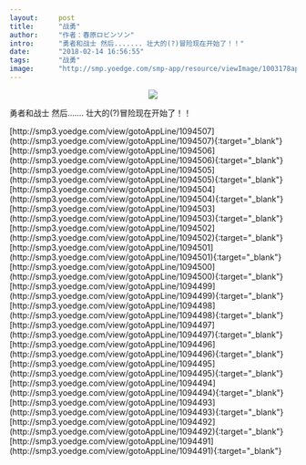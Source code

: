 ```yaml
---
layout:     post
title:      "战勇"
author:     "作者：春原ロビンソン"
intro:      "勇者和战士 然后....... 壮大的(?)冒险现在开始了！！"
date:       "2018-02-14 16:56:55"
tags:       "战勇"
image:      "http://smp.yoedge.com/smp-app/resource/viewImage/1003178appline.png"
---
```

<div style="text-align: center">
<p><img src="http://smp.yoedge.com/smp-app/resource/viewImage/1003178appline.png"/></p>
</div>
<p class="post-meta">
<span>勇者和战士 然后....... 壮大的(?)冒险现在开始了！！</span>
</p>
[http://smp3.yoedge.com/view/gotoAppLine/1094507](http://smp3.yoedge.com/view/gotoAppLine/1094507){:target="_blank"}
[http://smp3.yoedge.com/view/gotoAppLine/1094506](http://smp3.yoedge.com/view/gotoAppLine/1094506){:target="_blank"}
[http://smp3.yoedge.com/view/gotoAppLine/1094505](http://smp3.yoedge.com/view/gotoAppLine/1094505){:target="_blank"}
[http://smp3.yoedge.com/view/gotoAppLine/1094504](http://smp3.yoedge.com/view/gotoAppLine/1094504){:target="_blank"}
[http://smp3.yoedge.com/view/gotoAppLine/1094503](http://smp3.yoedge.com/view/gotoAppLine/1094503){:target="_blank"}
[http://smp3.yoedge.com/view/gotoAppLine/1094502](http://smp3.yoedge.com/view/gotoAppLine/1094502){:target="_blank"}
[http://smp3.yoedge.com/view/gotoAppLine/1094501](http://smp3.yoedge.com/view/gotoAppLine/1094501){:target="_blank"}
[http://smp3.yoedge.com/view/gotoAppLine/1094500](http://smp3.yoedge.com/view/gotoAppLine/1094500){:target="_blank"}
[http://smp3.yoedge.com/view/gotoAppLine/1094499](http://smp3.yoedge.com/view/gotoAppLine/1094499){:target="_blank"}
[http://smp3.yoedge.com/view/gotoAppLine/1094498](http://smp3.yoedge.com/view/gotoAppLine/1094498){:target="_blank"}
[http://smp3.yoedge.com/view/gotoAppLine/1094497](http://smp3.yoedge.com/view/gotoAppLine/1094497){:target="_blank"}
[http://smp3.yoedge.com/view/gotoAppLine/1094496](http://smp3.yoedge.com/view/gotoAppLine/1094496){:target="_blank"}
[http://smp3.yoedge.com/view/gotoAppLine/1094495](http://smp3.yoedge.com/view/gotoAppLine/1094495){:target="_blank"}
[http://smp3.yoedge.com/view/gotoAppLine/1094494](http://smp3.yoedge.com/view/gotoAppLine/1094494){:target="_blank"}
[http://smp3.yoedge.com/view/gotoAppLine/1094493](http://smp3.yoedge.com/view/gotoAppLine/1094493){:target="_blank"}
[http://smp3.yoedge.com/view/gotoAppLine/1094492](http://smp3.yoedge.com/view/gotoAppLine/1094492){:target="_blank"}
[http://smp3.yoedge.com/view/gotoAppLine/1094491](http://smp3.yoedge.com/view/gotoAppLine/1094491){:target="_blank"}


